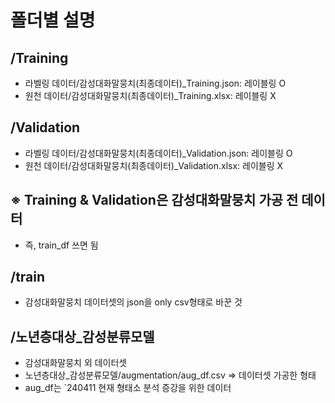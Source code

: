 # 폴더별 설명

## /Training
- 라벨링 데이터/감성대화말뭉치(최종데이터)_Training.json: 레이블링 O
- 원천 데이터/감성대화말뭉치(최종데이터)_Training.xlsx: 레이블링 X

## /Validation
- 라벨링 데이터/감성대화말뭉치(최종데이터)_Validation.json: 레이블링 O
- 원천 데이터/감성대화말뭉치(최종데이터)_Validation.xlsx: 레이블링 X

## ※ Training & Validation은 감성대화말뭉치 가공 전 데이터
- 즉, train_df 쓰면 됨

## /train
- 감성대화말뭉치 데이터셋의 json을 only csv형태로 바꾼 것

## /노년층대상_감성분류모델
- 감성대화말뭉치 외 데이터셋
- 노년층대상_감성분류모델/augmentation/aug_df.csv => 데이터셋 가공한 형태
- aug_df는 `240411 현재 형태소 분석 증강을 위한 데이터